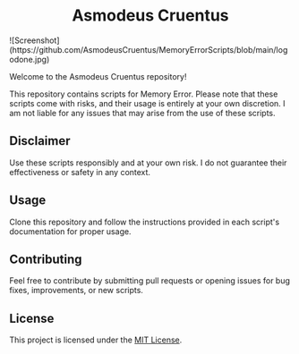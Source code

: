 <center><h1>Asmodeus Cruentus</h1></center>
![Screenshot](https://github.com/AsmodeusCruentus/MemoryErrorScripts/blob/main/logodone.jpg)

Welcome to the Asmodeus Cruentus repository!

This repository contains scripts for Memory Error. Please note that these scripts come with risks, and their usage is entirely at your own discretion. I am not liable for any issues that may arise from the use of these scripts.

## Disclaimer
Use these scripts responsibly and at your own risk. I do not guarantee their effectiveness or safety in any context.

## Usage
Clone this repository and follow the instructions provided in each script's documentation for proper usage.

## Contributing
Feel free to contribute by submitting pull requests or opening issues for bug fixes, improvements, or new scripts.

## License
This project is licensed under the [MIT License](LICENSE).
